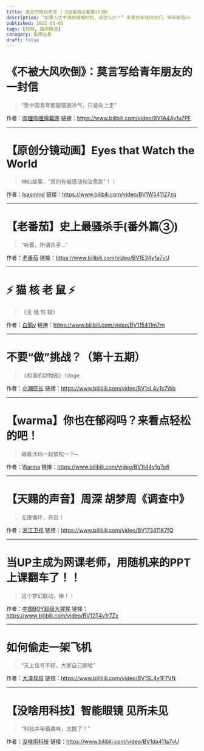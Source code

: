 ```yaml
---
title: 莫言的特别来信 | B站每周必看第163期
description: “如果人生中遇到艰难时刻，该怎么办？” 亲爱的年轻同志们，快来收信>>
published: 2022-05-05
tags: [视频, 每周精选]
category: 每周必看
draft: false
---
```


# 《不被大风吹倒》：莫言写给青年朋友的一封信
> “愿中国青年都能摆脱冷气，只是向上走”

作者：[哔哩哔哩弹幕网](https://space.bilibili.com/8047632)
链接：https://www.bilibili.com/video/BV1A44y1u7PF

---

# 【原创分镜动画】Eyes that Watch the World
> 神仙故事，“真的有被感动和治愈到”！！

作者：[lyasmind](https://space.bilibili.com/33716779)
链接：https://www.bilibili.com/video/BV1W541127zq

---

# 【老番茄】史上最骚杀手(番外篇③)
> “听着，所谓杀手...”

作者：[老番茄](https://space.bilibili.com/546195)
链接：https://www.bilibili.com/video/BV1E34y1a7vU

---

# ⚡️  猫  核  老  鼠  ⚡️
> 《无 缝 剪 辑》

作者：[白鸦v](https://space.bilibili.com/9980514)
链接：https://www.bilibili.com/video/BV115411m7rn

---

# 不要“做”挑战？（第十五期）
> 《和谐的动物园》（doge

作者：[小潮院长](https://space.bilibili.com/5970160)
链接：https://www.bilibili.com/video/BV1aL4y1c7Wo

---

# 【warma】你也在郁闷吗？来看点轻松的吧！
> 跟着沃玛一起放松一下~

作者：[Warma](https://space.bilibili.com/53456)
链接：https://www.bilibili.com/video/BV1t44y1g7e6

---

# 【天赐的声音】周深 胡梦周《调查中》
> 无限循环，开启！

作者：[浙江卫视](https://space.bilibili.com/504672822)
链接：https://www.bilibili.com/video/BV173411K7fQ

---

# 当UP主成为网课老师，用随机来的PPT上课翻车了！！
> 这个梦幻联动，棒！！

作者：[中国BOY超级大猩猩](https://space.bilibili.com/562197)
链接：https://www.bilibili.com/video/BV12T4y1r7Zx

---

# 如何偷走一架飞机
> “天上信号不好，大家自己聊哈”

作者：[大漠叔叔](https://space.bilibili.com/67141499)
链接：https://www.bilibili.com/video/BV1SL4y1F7VN

---

# 【没啥用科技】智能眼镜 见所未见
> “科技并带着趣味，太酷了！”

作者：[没啥用科技](https://space.bilibili.com/174902557)
链接：https://www.bilibili.com/video/BV1da411a7vU

